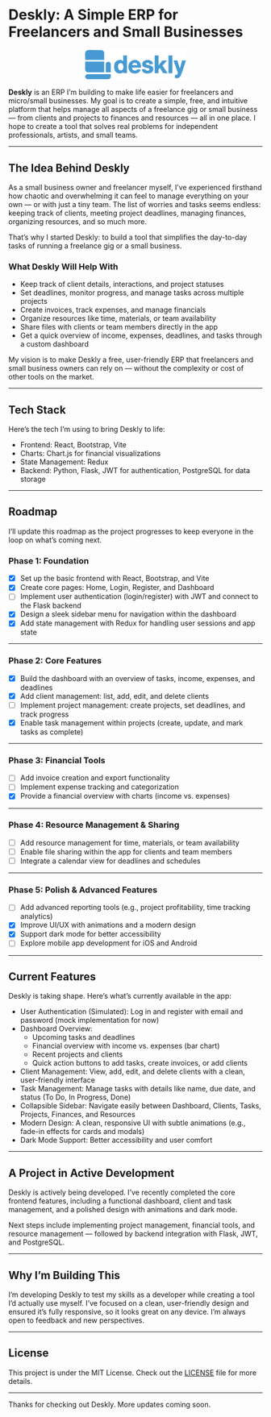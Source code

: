 # Deskly: A Simple ERP for Freelancers and Small Businesses

<div align="center">
  <img src="logo.svg" alt="Deskly Logo" width="200"/>
</div>

**Deskly** is an ERP I’m building to make life easier for freelancers and micro/small businesses. My goal is to create a simple, free, and intuitive platform that helps manage all aspects of a freelance gig or small business — from clients and projects to finances and resources — all in one place. I hope to create a tool that solves real problems for independent professionals, artists, and small teams.

---

## The Idea Behind Deskly

As a small business owner and freelancer myself, I’ve experienced firsthand how chaotic and overwhelming it can feel to manage everything on your own — or with just a tiny team. The list of worries and tasks seems endless: keeping track of clients, meeting project deadlines, managing finances, organizing resources, and so much more.

That’s why I started Deskly: to build a tool that simplifies the day-to-day tasks of running a freelance gig or a small business.

### What Deskly Will Help With

- Keep track of client details, interactions, and project statuses  
- Set deadlines, monitor progress, and manage tasks across multiple projects  
- Create invoices, track expenses, and manage financials  
- Organize resources like time, materials, or team availability  
- Share files with clients or team members directly in the app  
- Get a quick overview of income, expenses, deadlines, and tasks through a custom dashboard  

My vision is to make Deskly a free, user-friendly ERP that freelancers and small business owners can rely on — without the complexity or cost of other tools on the market.

---

## Tech Stack

Here’s the tech I’m using to bring Deskly to life:

- Frontend: React, Bootstrap, Vite  
- Charts: Chart.js for financial visualizations  
- State Management: Redux  
- Backend: Python, Flask, JWT for authentication, PostgreSQL for data storage

---

## Roadmap

I’ll update this roadmap as the project progresses to keep everyone in the loop on what’s coming next.

### Phase 1: Foundation

- [x] Set up the basic frontend with React, Bootstrap, and Vite  
- [x] Create core pages: Home, Login, Register, and Dashboard  
- [ ] Implement user authentication (login/register) with JWT and connect to the Flask backend  
- [x] Design a sleek sidebar menu for navigation within the dashboard  
- [x] Add state management with Redux for handling user sessions and app state  

---

### Phase 2: Core Features

- [x] Build the dashboard with an overview of tasks, income, expenses, and deadlines  
- [x] Add client management: list, add, edit, and delete clients  
- [ ] Implement project management: create projects, set deadlines, and track progress  
- [x] Enable task management within projects (create, update, and mark tasks as complete)  

---

### Phase 3: Financial Tools

- [ ] Add invoice creation and export functionality  
- [ ] Implement expense tracking and categorization  
- [x] Provide a financial overview with charts (income vs. expenses)  

---

### Phase 4: Resource Management & Sharing

- [ ] Add resource management for time, materials, or team availability  
- [ ] Enable file sharing within the app for clients and team members  
- [ ] Integrate a calendar view for deadlines and schedules  

---

### Phase 5: Polish & Advanced Features

- [ ] Add advanced reporting tools (e.g., project profitability, time tracking analytics)  
- [x] Improve UI/UX with animations and a modern design  
- [x] Support dark mode for better accessibility  
- [ ] Explore mobile app development for iOS and Android  

---

## Current Features

Deskly is taking shape. Here’s what’s currently available in the app:

- User Authentication (Simulated): Log in and register with email and password (mock implementation for now)  
- Dashboard Overview:
  - Upcoming tasks and deadlines  
  - Financial overview with income vs. expenses (bar chart)  
  - Recent projects and clients  
  - Quick action buttons to add tasks, create invoices, or add clients  
- Client Management: View, add, edit, and delete clients with a clean, user-friendly interface  
- Task Management: Manage tasks with details like name, due date, and status (To Do, In Progress, Done)  
- Collapsible Sidebar: Navigate easily between Dashboard, Clients, Tasks, Projects, Finances, and Resources  
- Modern Design: A clean, responsive UI with subtle animations (e.g., fade-in effects for cards and modals)  
- Dark Mode Support: Better accessibility and user comfort  

---

## A Project in Active Development

Deskly is actively being developed. I’ve recently completed the core frontend features, including a functional dashboard, client and task management, and a polished design with animations and dark mode.

Next steps include implementing project management, financial tools, and resource management — followed by backend integration with Flask, JWT, and PostgreSQL.

---

## Why I’m Building This

I’m developing Deskly to test my skills as a developer while creating a tool I’d actually use myself. I’ve focused on a clean, user-friendly design and ensured it’s fully responsive, so it looks great on any device. I’m always open to feedback and new perspectives.

---

## License

This project is under the MIT License. Check out the [LICENSE](LICENSE) file for more details.

---

Thanks for checking out Deskly. More updates coming soon.

